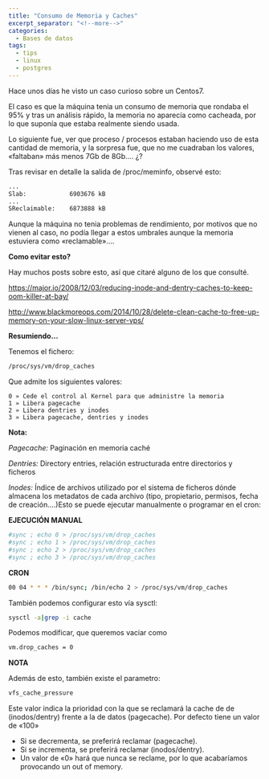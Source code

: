 ```yaml
---
title: "Consumo de Memoria y Caches"
excerpt_separator: "<!--more-->"
categories:
  - Bases de datos
tags:
  - tips
  - linux
  - postgres
---
```

Hace unos días he visto un caso curioso sobre un Centos7.

El caso es que la máquina tenia un consumo de memoria que rondaba el 95% y tras un análisis rápido, la memoria no aparecía como cacheada, por lo que suponía que estaba realmente siendo usada.
<!--more-->

Lo siguiente fue, ver que proceso / procesos estaban haciendo uso de esta cantidad de memoria, y la sorpresa fue, que no me cuadraban los valores, «faltaban» más menos 7Gb de 8Gb…. ¿?

Tras revisar en detalle la salida de /proc/meminfo, observé esto:

```bash
...
Slab:            6903676 kB
...
SReclaimable:    6873888 kB
```


Aunque la máquina no tenia problemas de rendimiento, por motivos que no vienen al caso, no podía llegar a estos umbrales aunque la memoria estuviera como «reclamable»….

**Como evitar esto?**

Hay muchos posts sobre esto, así que citaré alguno de los que consulté.

https://major.io/2008/12/03/reducing-inode-and-dentry-caches-to-keep-oom-killer-at-bay/

http://www.blackmoreops.com/2014/10/28/delete-clean-cache-to-free-up-memory-on-your-slow-linux-server-vps/

**Resumiendo…**

Tenemos el fichero:
```bash
/proc/sys/vm/drop_caches
```

Que admite los siguientes valores:

```
0 » Cede el control al Kernel para que administre la memoria
1 » Libera pagecache
2 » Libera dentries y inodes
3 » Libera pagecache, dentries y inodes
```


**Nota:**

*Pagecache:* Paginación en memoria caché

*Dentries:* Directory entries, relación estructurada entre directorios y ficheros

*Inodes:* Índice de archivos utilizado por el sistema de ficheros dónde almacena los metadatos de cada archivo (tipo, propietario, permisos, fecha de creación....)Esto se puede ejecutar manualmente o programar en el cron:


**EJECUCIÓN MANUAL**

```bash
#sync ; echo 0 > /proc/sys/vm/drop_caches
#sync ; echo 1 > /proc/sys/vm/drop_caches
#sync ; echo 2 > /proc/sys/vm/drop_caches
#sync ; echo 3 > /proc/sys/vm/drop_caches
```

**CRON**
```bash
00 04 * * * /bin/sync; /bin/echo 2 > /proc/sys/vm/drop_caches
```

También podemos configurar esto vía sysctl:
```bash
sysctl -a|grep -i cache
```

Podemos modificar, que  queremos vaciar como
```bash
vm.drop_caches = 0
```

**NOTA**

Además de esto, también existe el parametro:
```bash
vfs_cache_pressure
```

Este valor indica la prioridad con la que se reclamará la cache de de (inodos/dentry) frente a la de datos (pagecache).
Por defecto tiene un valor de «100»
- Si se decrementa, se preferirá reclamar (pagecache).
- Si se incrementa, se preferirá reclamar (inodos/dentry).
- Un valor de «0» hará que nunca se reclame, por lo que acabaríamos provocando un out of memory.